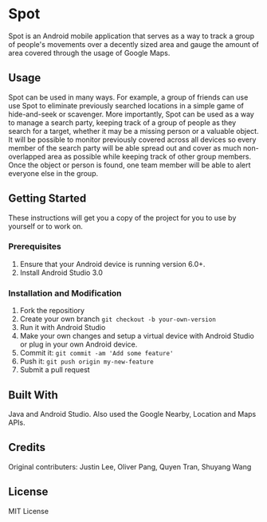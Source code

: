 # Spot
Spot is an Android mobile application that serves as a way to track a group of people's movements over a decently sized area and gauge the amount of area covered through the usage of Google Maps.
## Usage
Spot can be used in many ways. For example, a group of friends can use use Spot to eliminate previously searched locations in a simple game of hide-and-seek or scavenger. More importantly, Spot can be used as a way to manage a search party, keeping track of a group of people as they search for a target, whether it may be a missing person or a valuable object. It will be possible to monitor previously covered across all devices so every member of the search party will be able spread out and cover as much non-overlapped area as possible while keeping track of other group members. Once the object or person is found, one team member will be able to alert everyone else in the group.
## Getting Started
These instructions will get you a copy of the project for you to use by yourself or to work on.
### Prerequisites
1. Ensure that your Android device is running version 6.0+.
2. Install Android Studio 3.0
### Installation and Modification
1. Fork the repositiory
2. Create your own branch `git checkout -b your-own-version`
3. Run it with Android Studio
4. Make your own changes and setup a virtual device with Android Studio or plug in your own Android device.
5. Commit it: `git commit -am 'Add some feature'`
6. Push it: `git push origin my-new-feature`
7. Submit a pull request
## Built With
Java and Android Studio. Also used the Google Nearby, Location and Maps APIs.

## Credits
Original contributers: Justin Lee, Oliver Pang, Quyen Tran, Shuyang Wang
## License 
MIT License
